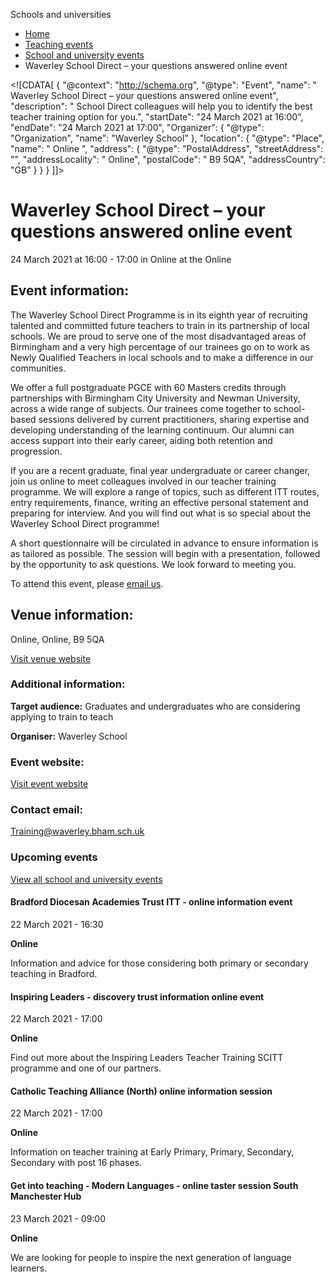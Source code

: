 Schools and universities

*   [Home](/)
*   [Teaching events](/teaching-events)
*   [School and university events](/teaching-events/training-provider-events)
*   Waverley School Direct – your questions answered online event

<!\[CDATA\[ { "@context": "http://schema.org", "@type": "Event", "name": " Waverley School Direct – your questions answered online event", "description": " School Direct colleagues will help you to identify the best teacher training option for you.", "startDate": "24 March 2021 at 16:00", "endDate": "24 March 2021 at 17:00", "Organizer": { "@type": "Organization", "name": "Waverley School" }, "location": { "@type": "Place", "name": " Online ", "address": { "@type": "PostalAddress", "streetAddress": "", "addressLocality": " Online", "postalCode": " B9 5QA", "addressCountry": "GB" } } } \]\]>

Waverley School Direct – your questions answered online event
=============================================================

24 March 2021 at 16:00 - 17:00 in Online at the Online

Event information:
------------------

The Waverley School Direct Programme is in its eighth year of recruiting talented and committed future teachers to train in its partnership of local schools. We are proud to serve one of the most disadvantaged areas of Birmingham and a very high percentage of our trainees go on to work as Newly Qualified Teachers in local schools and to make a difference in our communities.

We offer a full postgraduate PGCE with 60 Masters credits through partnerships with Birmingham City University and Newman University, across a wide range of subjects. Our trainees come together to school-based sessions delivered by current practitioners, sharing expertise and developing understanding of the learning continuum. Our alumni can access support into their early career, aiding both retention and progression.

If you are a recent graduate, final year undergraduate or career changer, join us online to meet colleagues involved in our teacher training programme. We will explore a range of topics, such as different ITT routes, entry requirements, finance, writing an effective personal statement and preparing for interview. And you will find out what is so special about the Waverley School Direct programme!

A short questionnaire will be circulated in advance to ensure information is as tailored as possible. The session will begin with a presentation, followed by the opportunity to ask questions. We look forward to meeting you.

To attend this event, please [email us](mailto:Training@waverley.bham.sch.uk).

Venue information:
------------------

Online, Online, B9 5QA

[Visit venue website](https://www.thewef.org.uk/ "Online")

### Additional information:

**Target audience:** Graduates and undergraduates who are considering applying to train to teach

**Organiser:** Waverley School

### Event website:

[Visit event website](https://www.thewef.org.uk/)

### Contact email:

[Training@waverley.bham.sch.uk](mailto:Training@waverley.bham.sch.uk)

### Upcoming events

[View all school and university events](/teaching-events/training-provider-events)

[](/teaching-events/training-provider-events/210322-bradford-diocesan-academies-trust-itt-online-information-event)

#### Bradford Diocesan Academies Trust ITT - online information event

22 March 2021 - 16:30

**Online**

Information and advice for those considering both primary or secondary teaching in Bradford.

[](/teaching-events/training-provider-events/210322-inspiring-leaders-discovery-trust-information-online-event)

#### Inspiring Leaders - discovery trust information online event

22 March 2021 - 17:00

**Online**

Find out more about the Inspiring Leaders Teacher Training SCITT programme and one of our partners.

[](/teaching-events/training-provider-events/210322-catholic-teaching-alliance-north-online-information-session)

#### Catholic Teaching Alliance (North) online information session

22 March 2021 - 17:00

**Online**

Information on teacher training at Early Primary, Primary, Secondary, Secondary with post 16 phases.

[](/teaching-events/training-provider-events/210323-get-into-teaching-modern-languages-online-taster-session-south-manchester-hub)

#### Get into teaching - Modern Languages - online taster session South Manchester Hub

23 March 2021 - 09:00

**Online**

We are looking for people to inspire the next generation of language learners.